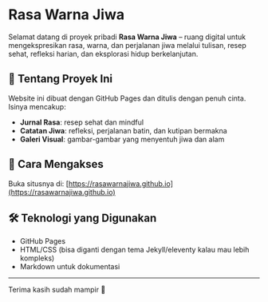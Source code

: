 # Rasa Warna Jiwa

Selamat datang di proyek pribadi **Rasa Warna Jiwa** – ruang digital untuk mengekspresikan rasa, warna, dan perjalanan jiwa melalui tulisan, resep sehat, refleksi harian, dan eksplorasi hidup berkelanjutan.

## 🌿 Tentang Proyek Ini
Website ini dibuat dengan GitHub Pages dan ditulis dengan penuh cinta. Isinya mencakup:
- **Jurnal Rasa**: resep sehat dan mindful
- **Catatan Jiwa**: refleksi, perjalanan batin, dan kutipan bermakna
- **Galeri Visual**: gambar-gambar yang menyentuh jiwa dan alam

## 🚀 Cara Mengakses
Buka situsnya di: [https://rasawarnajiwa.github.io](https://rasawarnajiwa.github.io)

## 🛠️ Teknologi yang Digunakan
- GitHub Pages
- HTML/CSS (bisa diganti dengan tema Jekyll/eleventy kalau mau lebih kompleks)
- Markdown untuk dokumentasi

---

Terima kasih sudah mampir 🌸
